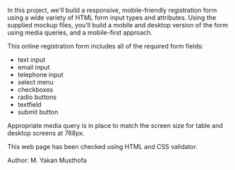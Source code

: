 In this project, we'll build a responsive, mobile-friendly registration form using a wide variety of HTML form input types and attributes. Using the supplied mockup files, you'll build a mobile and desktop version of the form using media queries, and a mobile-first approach.

This online registration form includes all of the required form fields:
 - text input
 - email input
 - telephone input
 - select menu
 - checkboxes
 - radio buttons
 - textfield
 - submit button

Appropriate media query is in place to match the screen size for table and desktop screens at 768px.

This web page has been checked using HTML and CSS validator.

Author: M. Yakan Musthofa
